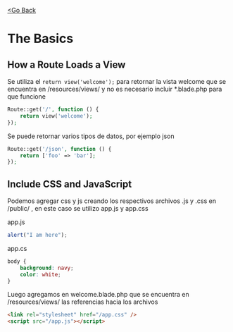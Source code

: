 [<Go Back](/README.md)

# The Basics

## How a Route Loads a View

Se utiliza el `return view('welcome');` para retornar la vista welcome que se encuentra en /resources/views/ y no es necesario incluir \*.blade.php para que funcione

```php
Route::get('/', function () {
    return view('welcome');
});
```

Se puede retornar varios tipos de datos, por ejemplo json

```php
Route::get('/json', function () {
    return ['foo' => 'bar'];
});
```

## Include CSS and JavaScript

Podemos agregar css y js creando los respectivos archivos .js y .css en /public/ , en este caso se utilizo app.js y app.css

app.js

```js
alert("I am here");
```

app.cs

```css
body {
    background: navy;
    color: white;
}
```

Luego agregamos en welcome.blade.php que se encuentra en /resources/views/ las referencias hacia los archivos

```html
<link rel="stylesheet" href="/app.css" />
<script src="/app.js"></script>
```
